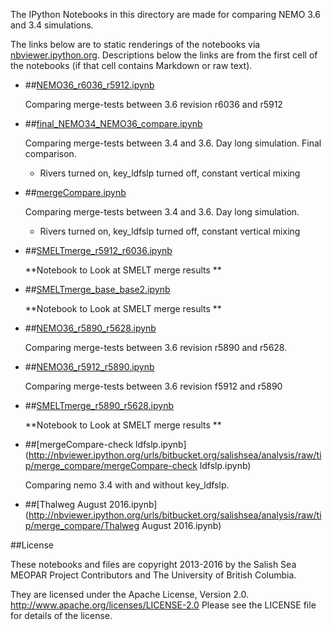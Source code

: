 The IPython Notebooks in this directory are made for comparing NEMO 3.6 and 3.4 simulations.

The links below are to static renderings of the notebooks via
[nbviewer.ipython.org](http://nbviewer.ipython.org/).
Descriptions below the links are from the first cell of the notebooks
(if that cell contains Markdown or raw text).

* ##[NEMO36_r6036_r5912.ipynb](http://nbviewer.ipython.org/urls/bitbucket.org/salishsea/analysis/raw/tip/merge_compare/NEMO36_r6036_r5912.ipynb)  
    
    Comparing merge-tests between 3.6 revision r6036 and r5912   

* ##[final_NEMO34_NEMO36_compare.ipynb](http://nbviewer.ipython.org/urls/bitbucket.org/salishsea/analysis/raw/tip/merge_compare/final_NEMO34_NEMO36_compare.ipynb)  
    
    Comparing merge-tests between 3.4 and 3.6. Day long simulation. Final comparison.  
      
    * Rivers turned on, key_ldfslp turned off, constant vertical mixing  

* ##[mergeCompare.ipynb](http://nbviewer.ipython.org/urls/bitbucket.org/salishsea/analysis/raw/tip/merge_compare/mergeCompare.ipynb)  
    
    Comparing merge-tests between 3.4 and 3.6. Day long simulation.  
      
    * Rivers turned on, key_ldfslp turned off, constant vertical mixing  

* ##[SMELTmerge_r5912_r6036.ipynb](http://nbviewer.ipython.org/urls/bitbucket.org/salishsea/analysis/raw/tip/merge_compare/SMELTmerge_r5912_r6036.ipynb)  
    
    **Notebook to Look at SMELT merge results **  


* ##[SMELTmerge_base_base2.ipynb](http://nbviewer.ipython.org/urls/bitbucket.org/salishsea/analysis/raw/tip/merge_compare/SMELTmerge_base_base2.ipynb)  
    
    **Notebook to Look at SMELT merge results **  


* ##[NEMO36_r5890_r5628.ipynb](http://nbviewer.ipython.org/urls/bitbucket.org/salishsea/analysis/raw/tip/merge_compare/NEMO36_r5890_r5628.ipynb)  
    
    Comparing merge-tests between 3.6 revision r5890 and r5628.   

* ##[NEMO36_r5912_r5890.ipynb](http://nbviewer.ipython.org/urls/bitbucket.org/salishsea/analysis/raw/tip/merge_compare/NEMO36_r5912_r5890.ipynb)  
    
    Comparing merge-tests between 3.6 revision f5912 and r5890  

* ##[SMELTmerge_r5890_r5628.ipynb](http://nbviewer.ipython.org/urls/bitbucket.org/salishsea/analysis/raw/tip/merge_compare/SMELTmerge_r5890_r5628.ipynb)  
    
    **Notebook to Look at SMELT merge results **  


* ##[mergeCompare-check ldfslp.ipynb](http://nbviewer.ipython.org/urls/bitbucket.org/salishsea/analysis/raw/tip/merge_compare/mergeCompare-check ldfslp.ipynb)  
    
    Comparing nemo 3.4 with and without key_ldfslp.  

* ##[Thalweg August 2016.ipynb](http://nbviewer.ipython.org/urls/bitbucket.org/salishsea/analysis/raw/tip/merge_compare/Thalweg August 2016.ipynb)  
    

##License

These notebooks and files are copyright 2013-2016
by the Salish Sea MEOPAR Project Contributors
and The University of British Columbia.

They are licensed under the Apache License, Version 2.0.
http://www.apache.org/licenses/LICENSE-2.0
Please see the LICENSE file for details of the license.
